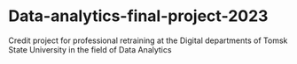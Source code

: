 # Data-analytics-final-project-2023
Credit project for professional retraining at the Digital departments of Tomsk State University in the field of Data Analytics
